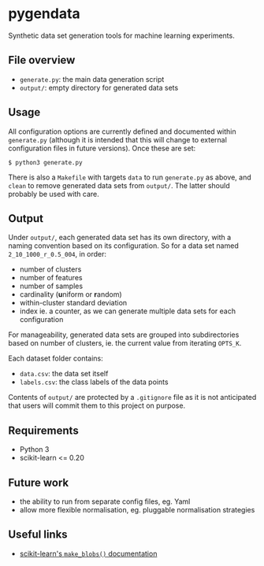 # pygendata

Synthetic data set generation tools for machine learning experiments.

## File overview

- ``generate.py``: the main data generation script
- ``output/``: empty directory for generated data sets

## Usage

All configuration options are currently defined and documented within ``generate.py`` (although it is intended that this will change to external configuration files in future versions). Once these are set:

``$ python3 generate.py``

There is also a ``Makefile`` with targets ``data`` to run ``generate.py`` as above, and ``clean`` to remove generated data sets from ``output/``. The latter should probably be used with care.

## Output

Under ``output/``, each generated data set has its own directory, with a naming convention based on its configuration. So for a data set named ``2_10_1000_r_0.5_004``, in order:

- number of clusters
- number of features
- number of samples
- cardinality (**u**niform or **r**andom)
- within-cluster standard deviation
- index ie. a counter, as we can generate multiple data sets for each configuration

For manageability, generated data sets are grouped into subdirectories based on number of clusters, ie. the current value from iterating ``OPTS_K``.

Each dataset folder contains:

- ``data.csv``: the data set itself
- ``labels.csv``: the class labels of the data points

Contents of ``output/`` are protected by a ``.gitignore`` file as it is not anticipated that users will commit them to this project on purpose.

## Requirements

- Python 3
- scikit-learn <= 0.20


## Future work

- the ability to run from separate config files, eg. Yaml
- allow more flexible normalisation, eg. pluggable normalisation strategies


## Useful links

- [scikit-learn's ``make_blobs()`` documentation](https://scikit-learn.org/stable/modules/generated/sklearn.datasets.make_blobs.html)


